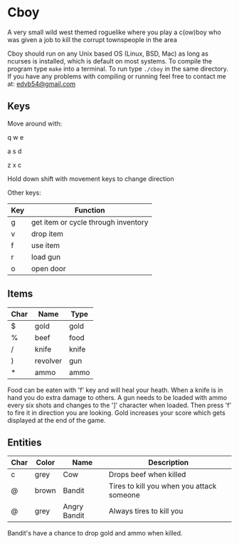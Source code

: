# Cboy

A very small wild west themed roguelike where you play a c(ow)boy who was given
a job to kill the corrupt townspeople in the area

Cboy should run on any Unix based OS (Linux, BSD, Mac) as long as ncurses is 
installed, which is default on most systems. To compile the program type `make`
into a terminal. To run type `./cboy` in the same directory. If you have any
problems with compiling or running feel free to contact me at: edvb54@gmail.com

## Keys

Move around with:

q w e

a s d

z x c

Hold down shift with movement keys to change direction

Other keys:

| Key | Function                            |
| --- | --------                            |
| g   | get item or cycle through inventory |
| v   | drop item                           |
| f   | use item                            |
| r   | load gun                            |
| o   | open door                           |

## Items

| Char | Name     | Type  |
| ---- | -------- | ----- |
| $    | gold     | gold  |
| %    | beef     | food  |
| /    | knife    | knife |
| )    | revolver | gun   |
| *    | ammo     | ammo  |

Food can be eaten with 'f' key and will heal your heath. When a knife is in
hand you do extra damage to others. A gun needs to be loaded with ammo every six
shots and changes to the ']' character when loaded. Then press 'f' to fire it
in direction you are looking. Gold increases your score which gets displayed at
the end of the game.

## Entities

| Char | Color | Name         | Description                               |
| ---- | ----- | ----         | -----------                               |
| c    | grey  | Cow          | Drops beef when killed                    |
| @    | brown | Bandit       | Tires to kill you when you attack someone |
| @    | grey  | Angry Bandit | Always tires to kill you                  |

Bandit's have a chance to drop gold and ammo when killed.
